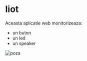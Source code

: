 # Iiot
Aceasta aplicatie web monitorizeaza:
- un buton
- un led
- un speaker

![poza](https://user-images.githubusercontent.com/79244891/230304374-1f9b7eaa-c7a1-4840-b422-f637fd36bfe4.png)
